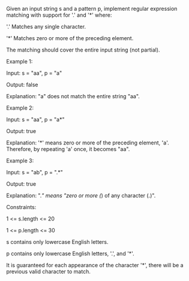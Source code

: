 Given an input string s and a pattern p, implement regular expression matching with support for '.' and '*' where:

'.' Matches any single character.​​​​

'*' Matches zero or more of the preceding element.

The matching should cover the entire input string (not partial).

Example 1:

Input: s = "aa", p = "a"

Output: false

Explanation: "a" does not match the entire string "aa".

Example 2:

Input: s = "aa", p = "a*"

Output: true

Explanation: '*' means zero or more of the preceding element, 'a'. Therefore, by repeating 'a' once, it becomes "aa".

Example 3:

Input: s = "ab", p = ".*"

Output: true

Explanation: ".*" means "zero or more (*) of any character (.)".
 

Constraints:

1 <= s.length <= 20

1 <= p.length <= 30

s contains only lowercase English letters.

p contains only lowercase English letters, '.', and '*'.

It is guaranteed for each appearance of the character '*', there will be a previous valid character to match.
